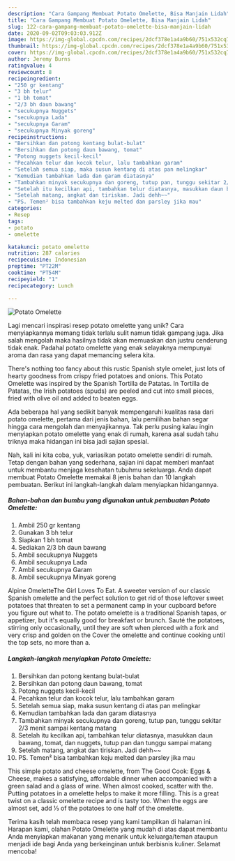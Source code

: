 ```yaml
---
description: "Cara Gampang Membuat Potato Omelette, Bisa Manjain Lidah"
title: "Cara Gampang Membuat Potato Omelette, Bisa Manjain Lidah"
slug: 122-cara-gampang-membuat-potato-omelette-bisa-manjain-lidah
date: 2020-09-02T09:03:03.912Z
image: https://img-global.cpcdn.com/recipes/2dcf378e1a4a9b60/751x532cq70/potato-omelette-foto-resep-utama.jpg
thumbnail: https://img-global.cpcdn.com/recipes/2dcf378e1a4a9b60/751x532cq70/potato-omelette-foto-resep-utama.jpg
cover: https://img-global.cpcdn.com/recipes/2dcf378e1a4a9b60/751x532cq70/potato-omelette-foto-resep-utama.jpg
author: Jeremy Burns
ratingvalue: 4
reviewcount: 8
recipeingredient:
- "250 gr kentang"
- "3 bh telur"
- "1 bh tomat"
- "2/3 bh daun bawang"
- "secukupnya Nuggets"
- "secukupnya Lada"
- "secukupnya Garam"
- "secukupnya Minyak goreng"
recipeinstructions:
- "Bersihkan dan potong kentang bulat-bulat"
- "Bersihkan dan potong daun bawang, tomat"
- "Potong nuggets kecil-kecil"
- "Pecahkan telur dan kocok telur, lalu tambahkan garam"
- "Setelah semua siap, maka susun kentang di atas pan melingkar"
- "Kemudian tambahkan lada dan garam diatasnya"
- "Tambahkan minyak secukupnya dan goreng, tutup pan, tunggu sekitar 2/3 menit sampai kentang matang"
- "Setelah itu kecilkan api, tambahkan telur diatasnya, masukkan daun bawang, tomat, dan nuggets, tutup pan dan tunggu sampai matang"
- "Setelah matang, angkat dan tiriskan. Jadi dehh~~"
- "PS. Temen² bisa tambahkan keju melted dan parsley jika mau"
categories:
- Resep
tags:
- potato
- omelette

katakunci: potato omelette 
nutrition: 287 calories
recipecuisine: Indonesian
preptime: "PT22M"
cooktime: "PT54M"
recipeyield: "1"
recipecategory: Lunch

---
```



![Potato Omelette](https://img-global.cpcdn.com/recipes/2dcf378e1a4a9b60/751x532cq70/potato-omelette-foto-resep-utama.jpg)

Lagi mencari inspirasi resep potato omelette yang unik? Cara menyiapkannya memang tidak terlalu sulit namun tidak gampang juga. Jika salah mengolah maka hasilnya tidak akan memuaskan dan justru cenderung tidak enak. Padahal potato omelette yang enak selayaknya mempunyai aroma dan rasa yang dapat memancing selera kita.

There&#39;s nothing too fancy about this rustic Spanish style omelet, just lots of hearty goodness from crispy fried potatoes and onions. This Potato Omelette was inspired by the Spanish Tortilla de Patatas. In Tortilla de Patatas, the Irish potatoes (spuds) are peeled and cut into small pieces, fried with olive oil and added to beaten eggs.

Ada beberapa hal yang sedikit banyak mempengaruhi kualitas rasa dari potato omelette, pertama dari jenis bahan, lalu pemilihan bahan segar hingga cara mengolah dan menyajikannya. Tak perlu pusing kalau ingin menyiapkan potato omelette yang enak di rumah, karena asal sudah tahu triknya maka hidangan ini bisa jadi sajian spesial.


Nah, kali ini kita coba, yuk, variasikan potato omelette sendiri di rumah. Tetap dengan bahan yang sederhana, sajian ini dapat memberi manfaat untuk membantu menjaga kesehatan tubuhmu sekeluarga. Anda dapat membuat Potato Omelette memakai 8 jenis bahan dan 10 langkah pembuatan. Berikut ini langkah-langkah dalam menyiapkan hidangannya.

<!--inarticleads1-->

##### Bahan-bahan dan bumbu yang digunakan untuk pembuatan Potato Omelette:

1. Ambil 250 gr kentang
1. Gunakan 3 bh telur
1. Siapkan 1 bh tomat
1. Sediakan 2/3 bh daun bawang
1. Ambil secukupnya Nuggets
1. Ambil secukupnya Lada
1. Ambil secukupnya Garam
1. Ambil secukupnya Minyak goreng


Alpine OmeletteThe Girl Loves To Eat. A sweeter version of our classic Spanish omelette and the perfect solution to get rid of those leftover sweet potatoes that threaten to set a permanent camp in your cupboard before you figure out what to. The potato omelette is a traditional Spanish tapas, or appetizer, but it&#39;s equally good for breakfast or brunch. Sauté the potatoes, stirring only occasionally, until they are soft when pierced with a fork and very crisp and golden on the Cover the omelette and continue cooking until the top sets, no more than a. 

<!--inarticleads2-->

##### Langkah-langkah menyiapkan Potato Omelette:

1. Bersihkan dan potong kentang bulat-bulat
1. Bersihkan dan potong daun bawang, tomat
1. Potong nuggets kecil-kecil
1. Pecahkan telur dan kocok telur, lalu tambahkan garam
1. Setelah semua siap, maka susun kentang di atas pan melingkar
1. Kemudian tambahkan lada dan garam diatasnya
1. Tambahkan minyak secukupnya dan goreng, tutup pan, tunggu sekitar 2/3 menit sampai kentang matang
1. Setelah itu kecilkan api, tambahkan telur diatasnya, masukkan daun bawang, tomat, dan nuggets, tutup pan dan tunggu sampai matang
1. Setelah matang, angkat dan tiriskan. Jadi dehh~~
1. PS. Temen² bisa tambahkan keju melted dan parsley jika mau


This simple potato and cheese omelette, from The Good Cook: Eggs &amp; Cheese, makes a satisfying, affordable dinner when accompanied with a green salad and a glass of wine. When almost cooked, scatter with the. Putting potatoes in a omelette helps to make it more filling. This is a great twist on a classic omelette recipe and is tasty too. When the eggs are almost set, add ⅓ of the potatoes to one half of the omelette. 

Terima kasih telah membaca resep yang kami tampilkan di halaman ini. Harapan kami, olahan Potato Omelette yang mudah di atas dapat membantu Anda menyiapkan makanan yang menarik untuk keluarga/teman ataupun menjadi ide bagi Anda yang berkeinginan untuk berbisnis kuliner. Selamat mencoba!
